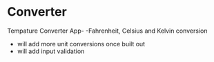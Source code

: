 # Converter

Tempature Converter App-
-Fahrenheit, Celsius and Kelvin conversion

* will add more unit conversions once built out
* will add input validation
